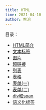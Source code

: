 ```yaml
---
title: HTML
time: 2021-04-10
author: 熊滔
---
```


目录：

- [HTML简介](vuepress-blog/HTML/HTML简介)
- [文本标签](vuepress-blog/HTML/文本标签)
- [图片](vuepress-blog/HTML/图片)
- [超链接](vuepress-blog/HTML/超链接)
- [列表](vuepress-blog/HTML/列表)
- [表格](vuepress-blog/HTML/表格)
- [表单(一)](vuepress-blog/HTML/表单(一))
- [表单(二)](vuepress-blog/HTML/表单(二))
- [div和span](vuepress-blog/HTML/div和span)
- [语义化标签](vuepress-blog/HTML/语义化标签)

<Disqus />

